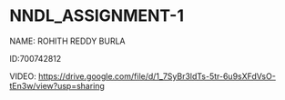# NNDL_ASSIGNMENT-1

NAME: ROHITH REDDY BURLA

ID:700742812

VIDEO: https://drive.google.com/file/d/1_7SyBr3ldTs-5tr-6u9sXFdVsO-tEn3w/view?usp=sharing
